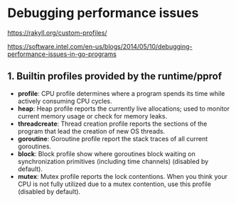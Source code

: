 # Debugging performance issues

https://rakyll.org/custom-profiles/

https://software.intel.com/en-us/blogs/2014/05/10/debugging-performance-issues-in-go-programs

## 1. Builtin profiles provided by the runtime/pprof

- **profile**: CPU profile determines where a program spends its time while actively consuming CPU cycles.
- **heap**: Heap profile reports the currently live allocations; used to monitor current memory usage or check for memory leaks.
- **threadcreate**: Thread creation profile reports the sections of the program that lead the creation of new OS threads.
- **goroutine**: Goroutine profile report the stack traces of all current goroutines.
- **block**: Block profile show where goroutines block waiting on synchronization primitives (including time channels) (disabled by default).
- **mutex**: Mutex profile reports the lock contentions. When you think your CPU is not fully utilized due to a mutex contention, use this profile (disabled by default).
